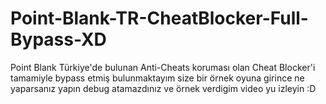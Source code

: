 # Point-Blank-TR-CheatBlocker-Full-Bypass-XD
Point Blank Türkiye'de bulunan Anti-Cheats koruması olan Cheat Blocker'i tamamiyle bypass etmiş bulunmaktayım size bir örnek oyuna girince ne yaparsanız yapın debug atamazdınız ve örnek verdigim video yu izleyin :D
